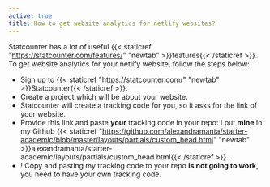 ```yaml
---
active: true
title: How to get website analytics for netlify websites?
---
```

Statcounter has a lot of useful {{< staticref "https://statcounter.com/features/" "newtab" >}}features{{< /staticref >}}. To get website analytics for your netlify website, follow the steps below:
- Sign up to {{< staticref "https://statcounter.com/" "newtab" >}}Statcounter{{< /staticref >}}.
- Create a project which will be about your website.
- Statcounter will create a tracking code for you, so it asks for the link of your website.
- Provide this link and paste **your** tracking code in your repo: I put **mine** in my Github {{< staticref "https://github.com/alexandramanta/starter-academic/blob/master/layouts/partials/custom_head.html" "newtab" >}}alexandramanta/starter-academic/layouts/partials/custom_head.html{{< /staticref >}}. 
- ! Copy and pasting my tracking code to your repo **is not going to work**, you need to have your own tracking code.
